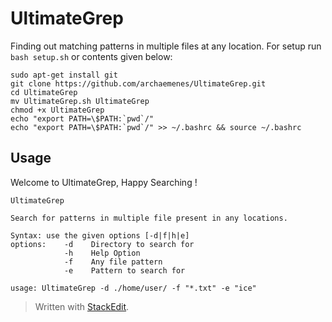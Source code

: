 
# UltimateGrep
Finding out matching patterns in multiple files at any location.
For setup run `bash setup.sh` or contents given below:

    sudo apt-get install git
    git clone https://github.com/archaemenes/UltimateGrep.git
    cd UltimateGrep
    mv UltimateGrep.sh UltimateGrep
    chmod +x UltimateGrep 
    echo "export PATH=\$PATH:`pwd`/"
    echo "export PATH=\$PATH:`pwd`/" >> ~/.bashrc && source ~/.bashrc



## Usage 



Welcome to UltimateGrep, Happy Searching !
 
    UltimateGrep 
    
    Search for patterns in multiple file present in any locations.
    
    Syntax: use the given options [-d|f|h|e]
    options:    -d    Directory to search for
                -h    Help Option
                -f    Any file pattern
                -e    Pattern to search for
     
    usage: UltimateGrep -d ./home/user/ -f "*.txt" -e "ice"




 


    





> Written with [StackEdit](https://stackedit.io/).
